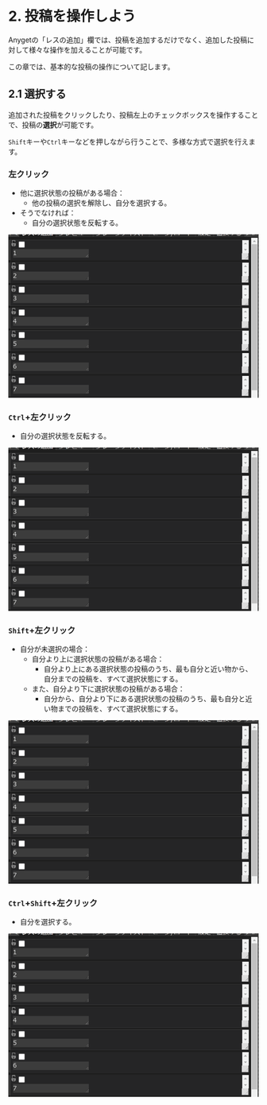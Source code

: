 # 2. 投稿を操作しよう

Anygetの「レスの追加」欄では、投稿を追加するだけでなく、追加した投稿に対して様々な操作を加えることが可能です。

この章では、基本的な投稿の操作について記します。

## 2.1 選択する

追加された投稿をクリックしたり、投稿左上のチェックボックスを操作することで、投稿の**選択**が可能です。

`Shift`キーや`Ctrl`キーなどを押しながら行うことで、多様な方式で選択を行えます。

### 左クリック

- 他に選択状態の投稿がある場合：
  - 他の投稿の選択を解除し、自分を選択する。
- そうでなければ：
  - 自分の選択状態を反転する。

![左クリックによる選択](../assets/animations/select1.gif)

### `Ctrl`+左クリック

- 自分の選択状態を反転する。

![Ctrl+左クリックによる選択](../assets/animations/select2.gif)

### `Shift`+左クリック

- 自分が未選択の場合：
  - 自分より上に選択状態の投稿がある場合：
    - 自分より上にある選択状態の投稿のうち、最も自分と近い物から、自分までの投稿を、すべて選択状態にする。
  - また、自分より下に選択状態の投稿がある場合：
    - 自分から、自分より下にある選択状態の投稿のうち、最も自分と近い物までの投稿を、すべて選択状態にする。

![Shift+左クリックによる選択](../assets/animations/select3.gif) 

### `Ctrl`+`Shift`+左クリック

- 自分を選択する。

![Ctrl+Shift+左クリックによる選択](../assets/animations/select4.gif)